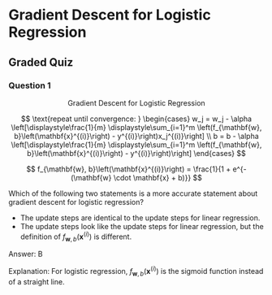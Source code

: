 # Gradient Descent for Logistic Regression

## Graded Quiz

### Question 1

$$\text{Gradient Descent for Logistic Regression}$$

$$
\text{repeat until convergence: }
\begin{cases}
    w_j = w_j - \alpha \left[\displaystyle\frac{1}{m} \displaystyle\sum_{i=1}^m \left(f_{\mathbf{w}, b}\left(\mathbf{x}^{(i)}\right) - y^{(i)}\right)x_j^{(i)}\right] \\
    b = b - \alpha \left[\displaystyle\frac{1}{m} \displaystyle\sum_{i=1}^m \left(f_{\mathbf{w}, b}\left(\mathbf{x}^{(i)}\right) - y^{(i)}\right)\right]
\end{cases}
$$

$$
f_{\mathbf{w}, b}\left(\mathbf{x}^{(i)}\right) = \frac{1}{1 + e^{-(\mathbf{w} \cdot \mathbf{x} + b)}}
$$

Which of the following two statements is a more accurate statement about gradient descent for logistic regression?

- The update steps are identical to the update steps for linear regression.
- The update steps look like the update steps for linear regression, but the definition of $f_{\mathbf{w}, b}\left(\mathbf{x}^{(i)}\right)$ is different.

Answer: B

Explanation: For logistic regression, $f_{\mathbf{w}, b}\left(\mathbf{x}^{(i)}\right)$ is the sigmoid function instead of a straight line.
